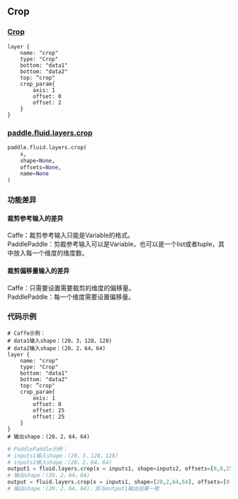 ## Crop


### [Crop](http://caffe.berkeleyvision.org/tutorial/layers/crop.html)
```
layer {
    name: "crop"
    type: "Crop"
    bottom: "data1"
    bottom: "data2"
    top: “crop"
    crop_param{
        axis: 1
        offset: 0
        offset: 2
    }
}
```


### [paddle.fluid.layers.crop](http://paddlepaddle.org/documentation/docs/zh/1.3/api_cn/layers_cn.html#permalink-51-crop)
```python
paddle.fluid.layers.crop(
    x, 
    shape=None, 
    offsets=None, 
    name=None
)
```  

### 功能差异
#### 裁剪参考输入的差异
Caffe：裁剪参考输入只能是Variable的格式。              
PaddlePaddle：剪裁参考输入可以是Variable，也可以是一个list或者tuple，其中放入每一个维度的维度数。
#### 裁剪偏移量输入的差异
Caffe：只需要设置需要裁剪的维度的偏移量。             
PaddlePaddle：每一个维度需要设置偏移量。
### 代码示例
```  
# Caffe示例： 
# data1输入shape：(20，3，128，128)
# data2输入shape：(20，2，64，64)
layer {
    name: "crop"
    type: "Crop"
    bottom: "data1"
    bottom: "data2"
    top: ”crop"
    crop_param{
        axis: 1
        offset: 0
        offset: 25
        offset: 25
    }
}
# 输出shape：(20，2，64，64)
```  
```python
# PaddlePaddle示例：  
# inputs1输入shape：(20，3，128，128)
# inputs2输入shape：(20，2，64，64)
output1 = fluid.layers.crop(x = inputs1, shape=inputs2, offsets=[0,0,25,25])
# 输出shape：(20，2，64，64)
output = fluid.layers.crop(x = inputs1, shape=[20,2,64,64], offsets=[0,0,25,25])
# 输出shape：(20，2，64，64)，其与output1输出结果一致
```
